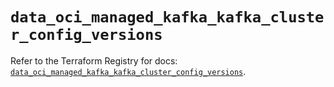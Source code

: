 # `data_oci_managed_kafka_kafka_cluster_config_versions`

Refer to the Terraform Registry for docs: [`data_oci_managed_kafka_kafka_cluster_config_versions`](https://registry.terraform.io/providers/oracle/oci/7.19.0/docs/data-sources/managed_kafka_kafka_cluster_config_versions).
